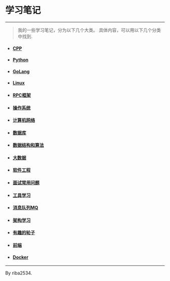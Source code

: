 # 学习笔记

----

> 我的一些学习笔记，分为以下几个大类。
> 具体内容，可以用以下几个分类中找到.


- #### [CPP](CPP/)
- #### [Python](Python/)
- #### [GoLang](GoLang/)
- #### [Linux](GUNLinux/)
- #### [RPC框架](RPC框架/)
- #### [操作系统](操作系统/)
- #### [计算机网络](计算机网络/)
- #### [数据库](数据库/)
- #### [数据结构和算法](数据结构和算法/)
- #### [大数据](大数据/)
- #### [软件工程](软件工程/)
- #### [面试常用问题](面试常用问题/)
- #### [工具学习](工具学习/)
- #### [消息队列MQ](消息队列MQ/)
- #### [架构学习](架构学习/)
- #### [有趣的轮子](有趣的轮子/)
- #### [前端](前端/)
- #### [Docker](Docker/)


---
By riba2534.